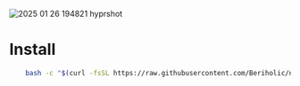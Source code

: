 ![2025 01 26 194821 hyprshot](https://img.picgo.net/2025/01/26/2025-01-26-194821_hyprshotea1501bbe0187464.png)

# Install
```bash
    bash -c "$(curl -fsSL https://raw.githubusercontent.com/Beriholic/nvimdots/main/install.sh )"
```


